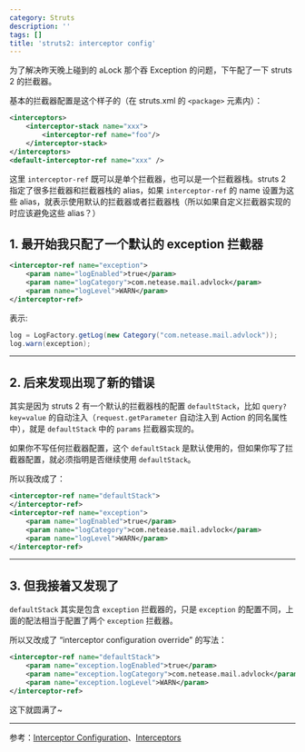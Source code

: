 ```yaml
---
category: Struts
description: ''
tags: []
title: 'struts2: interceptor config'
---
```


为了解决昨天晚上碰到的 aLock 那个吞 Exception 的问题，下午配了一下 struts 2 的拦截器。  

基本的拦截器配置是这个样子的（在 struts.xml 的 `<package>` 元素内）：

```xml
<interceptors>
    <interceptor-stack name="xxx">
        <interceptor-ref name="foo"/>
    </interceptor-stack>
</interceptors>
<default-interceptor-ref name="xxx" />
```

这里 `interceptor-ref` 既可以是单个拦截器，也可以是一个拦截器栈。struts 2 指定了很多拦截器和拦截器栈的 alias，如果 `interceptor-ref` 的 name 设置为这些 alias，就表示使用默认的拦截器或者拦截器栈（所以如果自定义拦截器实现的时应该避免这些 alias？）

## 1. 最开始我只配了一个默认的 exception 拦截器

```xml
<interceptor-ref name="exception">
    <param name="logEnabled">true</param>
    <param name="logCategory">com.netease.mail.advlock</param>
    <param name="logLevel">WARN</param>
</interceptor-ref>
```

表示:

```java
log = LogFactory.getLog(new Category("com.netease.mail.advlock"));
log.warn(exception);
```

---

## 2. 后来发现出现了新的错误

其实是因为 struts 2 有一个默认的拦截器栈的配置 `defaultStack`，比如 `query?key=value` 的自动注入（`request.getParameter` 自动注入到 Action 的同名属性中），就是 `defaultStack` 中的 `params` 拦截器实现的。  

如果你不写任何拦截器配置，这个 `defaultStack` 是默认使用的，但如果你写了拦截器配置，就必须指明是否继续使用 `defaultStack`。  

所以我改成了：

```xml
<interceptor-ref name="defaultStack">
</interceptor-ref>
<interceptor-ref name="exception">
    <param name="logEnabled">true</param>
    <param name="logCategory">com.netease.mail.advlock</param>
    <param name="logLevel">WARN</param>
</interceptor-ref>
```

---

## 3. 但我接着又发现了

`defaultStack` 其实是包含 `exception` 拦截器的，只是 `exception` 的配置不同，上面的配法相当于配置了两个 `exception` 拦截器。  

所以又改成了 “interceptor configuration override” 的写法：
  
```xml
<interceptor-ref name="defaultStack">
    <param name="exception.logEnabled">true</param>
    <param name="exception.logCategory">com.netease.mail.advlock</param>
    <param name="exception.logLevel">WARN</param>
</interceptor-ref>
```

这下就圆满了~
 
---

参考：[Interceptor Configuration](http://struts.apache.org/2.3.1/docs/interceptor-configuration.html)、[Interceptors](http://struts.apache.org/2.3.1/docs/interceptors.html)